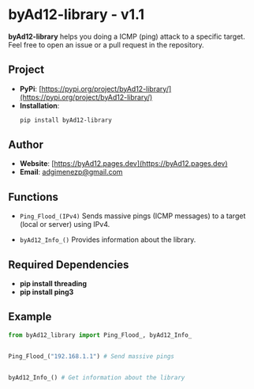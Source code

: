 
# byAd12-library - v1.1

**byAd12-library** helps you doing a ICMP (ping) attack to a specific target.
Feel free to open an issue or a pull request in the repository.

## Project

- **PyPi**: [https://pypi.org/project/byAd12-library/](https://pypi.org/project/byAd12-library/)
- **Installation**: 
  ```bash
  pip install byAd12-library
  ```

## Author

- **Website**: [https://byAd12.pages.dev](https://byAd12.pages.dev)
- **Email**: [adgimenezp@gmail.com](mailto:adgimenezp@gmail.com)

## Functions

- `Ping_Flood_(IPv4)`
Sends massive pings (ICMP messages) to a target (local or server) using IPv4.

- `byAd12_Info_()`
Provides information about the library.

## Required Dependencies

- **pip install threading**
- **pip install ping3**

## Example

```python
from byAd12_library import Ping_Flood_, byAd12_Info_


Ping_Flood_("192.168.1.1") # Send massive pings


byAd12_Info_() # Get information about the library
```
